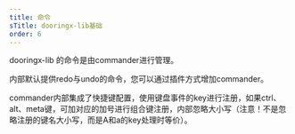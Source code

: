 ```yaml
---
title: 命令
sTitle: dooringx-lib基础
order: 6
---
```


dooringx-lib 的命令是由commander进行管理。

内部默认提供redo与undo的命令，您可以通过插件方式增加commander。

commander内部集成了快捷键配置，使用键盘事件的key进行注册，如果ctrl、alt、meta键，可加对应的加号进行组合键注册，内部忽略大小写（注意！不是忽略注册的键名大小写，而是A和a的key处理时等价）。

